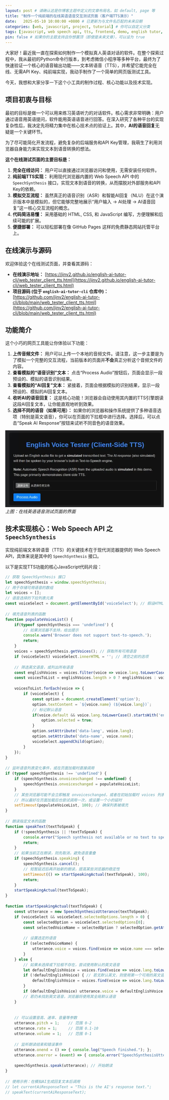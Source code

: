 ```yaml
---
layout: post # 请确认这是你博客主题中定义的文章布局名，如 default, page 等
title: "制作一个纯前端的在线英语语音交互测试页面（客户端TTS演示）"
date:   2025-05-10 10:00:00 +0800 # 已更新为与文件名匹配的未来日期
categories: [web, javascript, project, tutorial] # 你可以自定义分类
tags: [javascript, web speech api, tts, frontend, demo, english tutor, web development, tutorial] # 你可以自定义标签
pin: false # 如果你的主题支持且你想置顶（即使是未来文章），可以设为 true
---
```


大家好！最近我一直在探索如何制作一个模拟真人英语对话的软件。在整个探索过程中，我从最初的Python命令行版本，到考虑微信小程序等多种平台，最终为了快速验证一个核心的语音输出功能——文本转语音（TTS），并希望它能完全在线、无需API Key、纯前端实现，我动手制作了一个简单的网页版测试工具。

今天，我想和大家分享一下这个小工具的制作过程、核心功能以及技术实现。

## 项目初衷与目标

最初的目标是做一个可以用来练习英语听力的对话软件。核心需求非常明确：用户通过语音用英语提问，软件能用英语语音进行回答。在深入研究了各种平台的实现复杂性后，我决定先将精力集中在核心技术点的验证上。其中，**AI的语音回复**无疑是一个关键环节。

为了尽可能简化开发流程，避免复杂的后端服务和API Key管理，我萌生了利用浏览器自身能力来实现文本到语音转换的想法。

**这个在线测试页面的主要目标是：**

1.  **完全在线访问：** 用户可以直接通过浏览器访问和使用，无需安装任何软件。
2.  **纯前端TTS实现：** 利用现代浏览器内置的 Web Speech API 中的 `SpeechSynthesis` 接口，实现文本到语音的转换，从而摆脱对外部服务和API Key的依赖。
3.  **模拟交互流程：** 虽然真正的语音识别（ASR）和智能AI回复（NLU）在这个演示版本中是模拟的，但它能够完整地展示“用户输入 -> AI处理 -> AI语音回复”这一核心交互流程的概念。
4.  **代码简洁易懂：** 采用基础的 HTML, CSS, 和 JavaScript 编写，方便理解和后续可能的扩展。
5.  **便捷部署：** 可以轻松部署在像 GitHub Pages 这样的免费静态网站托管平台上。

## 在线演示与源码

欢迎体验这个在线测试页面，并查看其源码：

*   **在线演示地址：** [https://jinv2.github.io/english-ai-tutor-cli/web_tester_client_tts.html](https://jinv2.github.io/english-ai-tutor-cli/web_tester_client_tts.html)
*   **项目源码 (位于 `english-ai-tutor-cli` 仓库中)：** [https://github.com/jinv2/english-ai-tutor-cli/blob/main/web_tester_client_tts.html](https://github.com/jinv2/english-ai-tutor-cli/blob/main/web_tester_client_tts.html)

## 功能简介

这个小巧的网页工具能让你体验以下功能：

1.  **上传音频文件：** 用户可以上传一个本地的音频文件。请注意，这一步主要是为了模拟一个完整的交互流程，当前版本的页面并**不会**真正分析这个音频文件的内容。
2.  **查看模拟的“语音识别”文本：** 点击“Process Audio”按钮后，页面会显示一段预设的、模拟的语音识别结果。
3.  **查看模拟的“AI回复”文本：** 紧接着，页面会根据模拟的识别结果，显示一段预设的、模拟的AI回复文本。
4.  **收听AI的语音回复：** 这是核心功能！浏览器会自动使用其内置的TTS引擎朗读这段AI回复文本，让你能直观地听到效果。
5.  **选择不同的语音（如果可用）：** 如果你的浏览器和操作系统提供了多种语音选项（特别是英文语音），你可以在页面的下拉框中进行选择。选择后，可以点击“Speak AI Response”按钮来试听不同音色的语音效果。

![在线英语语音测试页面截图](/assets/images/web-voice-tester-screenshot.png)
*上图：在线英语语音测试页面的界面*

## 技术实现核心：Web Speech API 之 `SpeechSynthesis`

实现纯前端文本转语音（TTS）的关键技术在于现代浏览器提供的 Web Speech API，具体来说是其中的 `SpeechSynthesis` 接口。

以下是实现TTS功能的核心JavaScript代码片段：

```javascript
// 获取 SpeechSynthesis 接口
let speechSynthesis = window.speechSynthesis;
// 用于存储可用语音的数组
let voices = [];
// 语音选择的下拉列表元素
const voiceSelect = document.getElementById('voiceSelect'); // 假设HTML中存在此元素

// 填充语音列表的函数
function populateVoiceList() {
    if(typeof speechSynthesis === 'undefined') {
        // 如果浏览器不支持，给出提示
        console.warn('Browser does not support text-to-speech.');
        return;
    }
    voices = speechSynthesis.getVoices(); // 获取所有可用语音
    if (voiceSelect) voiceSelect.innerHTML = ''; // 清空之前的选项

    // 筛选英文语音，或列出所有语音
    const englishVoices = voices.filter(voice => voice.lang.toLowerCase().startsWith('en'));
    const voicesToList = englishVoices.length > 0 ? englishVoices : voices;

    voicesToList.forEach(voice => {
        if (voiceSelect) {
            const option = document.createElement('option');
            option.textContent = `${voice.name} (${voice.lang})`;
            // 标记默认语音
            if(voice.default && voice.lang.toLowerCase().startsWith('en')) {
                option.selected = true;
            }
            option.setAttribute('data-lang', voice.lang);
            option.setAttribute('data-name', voice.name);
            voiceSelect.appendChild(option);
        }
    });
}

// 监听语音列表变化事件，或在页面加载时直接调用
if (typeof speechSynthesis !== 'undefined') {
    if (speechSynthesis.onvoiceschanged !== undefined) {
        speechSynthesis.onvoiceschanged = populateVoiceList;
    }
    // 某些浏览器可能不会立即触发 onvoiceschanged，或者在初始加载时 voices 列表为空
    // 所以最好在页面加载后也尝试调用一次，或设置一个小的延时
    setTimeout(populateVoiceList, 100); // 确保列表被填充
}

// 朗读指定文本的函数
function speakText(textToSpeak) {
    if (!speechSynthesis || !textToSpeak) {
        console.error("Speech synthesis not available or no text to speak.");
        return;
    }
    // 如果当前正在朗读，则先取消，避免语音重叠
    if (speechSynthesis.speaking) {
        speechSynthesis.cancel();
        // 短暂延迟后再开始新的朗读，提高某些浏览器的稳定性
        setTimeout(() => startSpeakingActual(textToSpeak), 100);
        return;
    }
    startSpeakingActual(textToSpeak);
}

function startSpeakingActual(textToSpeak) {
    const utterance = new SpeechSynthesisUtterance(textToSpeak);
    if (voiceSelect && voiceSelect.selectedOptions.length > 0) {
        const selectedOption = voiceSelect.selectedOptions[0];
        const selectedVoiceName = selectedOption ? selectedOption.getAttribute('data-name') : null;

        // 设置选定的语音
        if (selectedVoiceName) {
            utterance.voice = voices.find(voice => voice.name === selectedVoiceName);
        }
    } else {
        // 如果未选择或下拉框不存在，尝试使用默认的英文语音
        let defaultEnglishVoice = voices.find(voice => voice.lang.toLowerCase().startsWith('en') && voice.default);
        if (!defaultEnglishVoice) { // 若无默认英文，则使用第一个可用的英文语音
            defaultEnglishVoice = voices.find(voice => voice.lang.toLowerCase().startsWith('en'));
        }
        if (defaultEnglishVoice) utterance.voice = defaultEnglishVoice;
        // 若仍未找到英文语音，浏览器将使用其全局默认语音
    }


    // 可以设置音高、速率、音量等参数
    utterance.pitch = 1;    // 范围 0-2
    utterance.rate = 1;     // 范围 0.1-10
    utterance.volume = 1;   // 范围 0-1

    // 监听朗读结束和错误事件
    utterance.onend = () => { console.log("Speech finished."); };
    utterance.onerror = (event) => { console.error("SpeechSynthesisUtterance.onerror", event); };

    speechSynthesis.speak(utterance); // 开始朗读
}

// 使用示例：在模拟AI生成回复文本后调用
// let currentAiResponseText = "This is the AI's response text.";
// speakText(currentAiResponseText);
